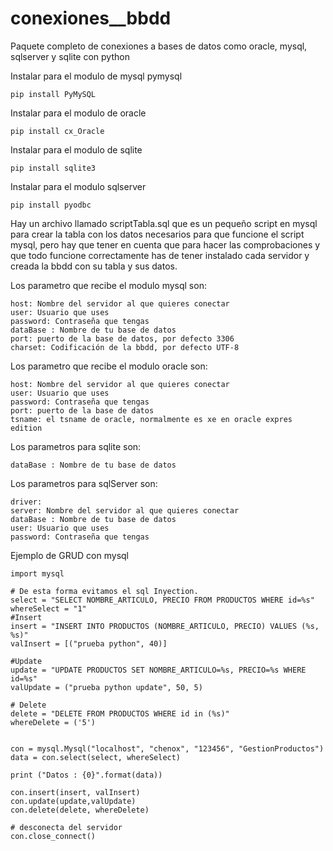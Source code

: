 # conexiones__bbdd
Paquete completo de conexiones a bases de datos como oracle, mysql, sqlserver y sqlite con python

Instalar para el modulo de mysql pymysql

	pip install PyMySQL

Instalar para el modulo de oracle

	pip install cx_Oracle

Instalar para el modulo de sqlite

	pip install sqlite3

Instalar para el modulo sqlserver

	pip install pyodbc

Hay un archivo llamado scriptTabla.sql que es un pequeño script en mysql para crear la tabla con los datos necesarios para que funcione el script mysql, pero hay que tener en cuenta que para hacer las comprobaciones y que todo funcione correctamente has de tener instalado cada servidor y creada la bbdd con su tabla y sus datos.

Los parametro que recibe el modulo mysql son:

	host: Nombre del servidor al que quieres conectar
	user: Usuario que uses
	password: Contraseña que tengas
	dataBase : Nombre de tu base de datos
	port: puerto de la base de datos, por defecto 3306
	charset: Codificación de la bbdd, por defecto UTF-8


Los parametro que recibe el modulo oracle son:

	host: Nombre del servidor al que quieres conectar
	user: Usuario que uses
	password: Contraseña que tengas
	port: puerto de la base de datos
	tsname: el tsname de oracle, normalmente es xe en oracle expres edition

Los parametros para sqlite son:

	dataBase : Nombre de tu base de datos

Los parametros para sqlServer son:

	driver:
	server: Nombre del servidor al que quieres conectar
	dataBase : Nombre de tu base de datos
	user: Usuario que uses
	password: Contraseña que tengas

Ejemplo de GRUD con mysql

	import mysql

	# De esta forma evitamos el sql Inyection.
	select = "SELECT NOMBRE_ARTICULO, PRECIO FROM PRODUCTOS WHERE id=%s"
	whereSelect = "1"
	#Insert
	insert = "INSERT INTO PRODUCTOS (NOMBRE_ARTICULO, PRECIO) VALUES (%s, %s)"
	valInsert = [("prueba python", 40)]

	#Update
	update = "UPDATE PRODUCTOS SET NOMBRE_ARTICULO=%s, PRECIO=%s WHERE id=%s"
	valUpdate = ("prueba python update", 50, 5)

	# Delete
	delete = "DELETE FROM PRODUCTOS WHERE id in (%s)"
	whereDelete = ('5')


	con = mysql.Mysql("localhost", "chenox", "123456", "GestionProductos")
	data = con.select(select, whereSelect)

	print ("Datos : {0}".format(data))

	con.insert(insert, valInsert)
	con.update(update,valUpdate)
	con.delete(delete, whereDelete)

	# desconecta del servidor
	con.close_connect()
